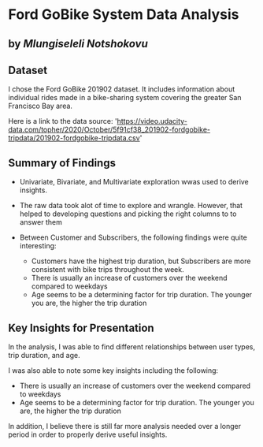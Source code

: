 # Ford GoBike System Data Analysis
## by _Mlungiseleli Notshokovu_


## Dataset

I chose the Ford GoBike 201902 dataset. It includes information about individual rides made in a bike-sharing system covering the greater San Francisco Bay area.

Here is a link to the data source: 'https://video.udacity-data.com/topher/2020/October/5f91cf38_201902-fordgobike-tripdata/201902-fordgobike-tripdata.csv'


## Summary of Findings

- Univariate, Bivariate, and Multivariate exploration wwas used to derive insights.

- The raw data took alot of time to explore and wrangle. However, that helped to developing questions and picking the right columns to to answer them
- Between Customer and Subscribers, the following findings were quite interesting:
    - Customers have the highest trip duration, but Subscribers are more consistent with bike trips throughout the week.
    - There is usually an increase of customers over the weekend compared to weekdays
    - Age seems to be a determining factor for trip duration. The younger you are, the higher the trip duration


## Key Insights for Presentation

In the analysis, I was able to find different relationships between user types, trip duration, and age.

I was also able to note some key insights including the following:
- There is usually an increase of customers over the weekend compared to weekdays
- Age seems to be a determining factor for trip duration. The younger you are, the higher the trip duration

In addition, I believe there is still far more analysis needed over a longer period in order to properly derive useful insights.